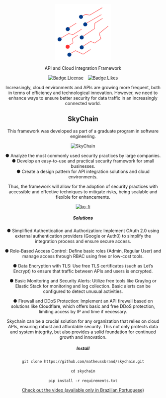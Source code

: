 <div style="text-align: center;">
   <img src="./img/logo.png" alt="SkyChain" title="SkyChain" style="width: 180px; height: auto;">
</div>

<div style="text-align: center;">
    <p>API and Cloud Integration Framework</p>
    <a class="fa-brands fa-linkedin" style="font-size: 30px;" href="https://www.linkedin.com/in/matheussbrandao/" target="_blank"></a>
</div>


<div align = center>

[![Badge License]][License]   [![Badge Likes]][#]

<i class="fa-brands fa-google-drive" style="font-size: 25px;"></i>  <i class="fa-solid fa-cloud" style="font-size: 25px;"></i>    <i class="fa-brands fa-aws" style="font-size: 25px;"></i>
<div style="text-align: center;">



<div style="text-align: center;">
    <p>Increasingly, cloud environments and APIs are growing more frequent, both in terms of efficiency and technological innovation. However, we need to enhance ways to ensure better security for data traffic in an increasingly connected world.<br>
    <h2>SkyChain</h2>
    This framework was developed as part of a graduate program in software engineering.</p>
</div>

<!-- gif com codigo -->

<div style="text-align: center;">
    <img src="./img/clip.gif" alt="SkyChain" title="SkyChain" style="width: 300px; height: auto;">
</div>

<div style="text-align: center;">
    <p> ● Analyze the most commonly used security practices by large companies.<br>
    ● Develop an easy-to-use and practical security framework for small businesses.<br>
    ● Create a design pattern for API integration solutions and cloud environments.</p>
<p>Thus, the framework will allow for the adoption of security practices with accessible and effective techniques to mitigate risks, being scalable and flexible for enhancements.</p>
</div>

<div style="text-align: center;">
    <a href="https://ko-fi.com/U6U2L6TWG" target="_blank">
        <img src="https://ko-fi.com/img/githubbutton_sm.svg" alt="ko-fi" />
    </a>
</div>

<div style="text-align: center;">
    <h5>Solutions</h5>
    
<p> ● Simplified Authentication and Authorization: Implement OAuth 2.0 using external authentication providers (Google or Auth0) to simplify the integration process and ensure secure access.<br>
<p>     ● Role-Based Access Control: Define basic roles (Admin, Regular User) and manage access through RBAC using free or low-cost tools.<br>
<p>     ● Data Encryption with TLS: Use free TLS certificates (such as Let’s Encrypt) to ensure that traffic between APIs and users is encrypted.<br>
<p>     ● Basic Monitoring and Security Alerts: Utilize free tools like Graylog or Elastic Stack for monitoring and log collection. Basic alerts can be configured to detect unusual activities.<br>
<p>    ● Firewall and DDoS Protection: Implement an API firewall based on solutions like Cloudflare, which offers basic and free DDoS protection, limiting access by IP and time if necessary.
</p>

<p> Skychain can be a crucial solution for any organization that relies on cloud APIs, ensuring robust and affordable security. This not only protects data and system integrity, but also provides a solid foundation for continued growth and innovation.
</p>

<div style="text-align: center;">
    <h5>Install</h5>
    <p><code>git clone https://github.com/matheussbrand/skychain.git</code></p>
    <p><code>cd skychain</code></p>
    <p><code>pip install -r requirements.txt</code></p>
</div>


<!-- inserir link -->
<a href="https://www.youtube.com" target="_blank">
    <i class="fa-brands fa-youtube"></i> Check out the video (available only in Brazilian Portuguese)
</a>


</div>



<!---------------------------------------------------------------------------->

[Button Shield]: https://img.shields.io/badge/Shield_Buttons-37a779?style=for-the-badge

[License]: LICENSE
[Shield]: Types/Shield.md
[KBD]: Types/KBD.md
[#]: #


<!---------------------------------[ Badges ]---------------------------------->

[Badge License]: https://img.shields.io/badge/-BY_SA_4.0-ae6c18.svg?style=for-the-badge&labelColor=EF9421&logoColor=white&logo=CreativeCommons
[Badge Likes]: https://img.shields.io/github/stars/MarkedDown/Buttons?style=for-the-badge&labelColor=d0ab23&color=b0901e&logoColor=white&logo=Trustpilot


<!-- [![ko-fi](https://ko-fi.com/img/githubbutton_sm.svg)](https://ko-fi.com/U6U2L6TWG) -->
